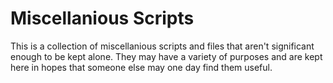 # Miscellanious Scripts
This is a collection of miscellanious scripts and files that aren't significant enough to be kept alone.  They may have a variety of purposes and are kept here in hopes that someone else may one day find them useful.
